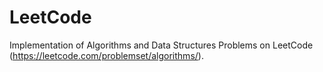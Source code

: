 # LeetCode
Implementation of Algorithms and Data Structures Problems on LeetCode (https://leetcode.com/problemset/algorithms/).

